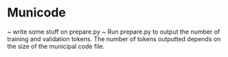 # Municode

~ write some stuff on prepare.py ~
Run prepare.py to output the number of training and validation tokens. The number of tokens outputted depends on the size of the municipal code file. 
